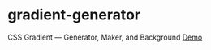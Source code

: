 # gradient-generator
CSS Gradient — Generator, Maker, and Background
<a href="http://code.wapborhan.com/gradient-generator">Demo</a>
